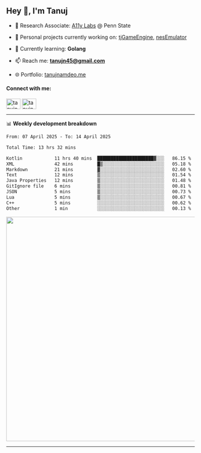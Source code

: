 <h2>Hey 👋, I'm Tanuj</h2>

- 🔬 Research Associate: [A11y Labs](https://a11y.ist.psu.edu/) @ Penn State 

- 🔭 Personal projects currently working on: [tjGameEngine](https://github.com/tanujn45/tjGameEngine), [nesEmulator](https://github.com/tanujn45/nesEmulator)

- 🌱 Currently learning: **Golang**

- 📫 Reach me: **tanujn45@gmail.com**

- 🌐 Portfolio: [tanujnamdeo.me](https://tanujnamdeo.me/)

<h4 align="left">Connect with me:</h4>
<p align="left">
<a href="https://twitter.com/tanujn45" target="blank"><img align="center" src="https://raw.githubusercontent.com/rahuldkjain/github-profile-readme-generator/master/src/images/icons/Social/twitter.svg" alt="tanujn45" height="28" width="38" /></a>
<a href="https://linkedin.com/in/tanujn45" target="blank"><img align="center" src="https://raw.githubusercontent.com/rahuldkjain/github-profile-readme-generator/master/src/images/icons/Social/linked-in-alt.svg" alt="tanujn45" height="28" width="38" /></a>
</p>

-------

📊 **Weekly development breakdown**
<!--START_SECTION:waka-->

```txt
From: 07 April 2025 - To: 14 April 2025

Total Time: 13 hrs 32 mins

Kotlin            11 hrs 40 mins  █████████████████████▓░░░   86.15 %
XML               42 mins         █▒░░░░░░░░░░░░░░░░░░░░░░░   05.18 %
Markdown          21 mins         ▓░░░░░░░░░░░░░░░░░░░░░░░░   02.60 %
Text              12 mins         ▒░░░░░░░░░░░░░░░░░░░░░░░░   01.54 %
Java Properties   12 mins         ▒░░░░░░░░░░░░░░░░░░░░░░░░   01.48 %
GitIgnore file    6 mins          ▒░░░░░░░░░░░░░░░░░░░░░░░░   00.81 %
JSON              5 mins          ▒░░░░░░░░░░░░░░░░░░░░░░░░   00.73 %
Lua               5 mins          ▒░░░░░░░░░░░░░░░░░░░░░░░░   00.67 %
C++               5 mins          ░░░░░░░░░░░░░░░░░░░░░░░░░   00.62 %
Other             1 min           ░░░░░░░░░░░░░░░░░░░░░░░░░   00.13 %
```

<!--END_SECTION:waka-->

<img src="https://wakatime.com/share/@018e9abd-1aa4-4aa6-9db7-5ca3b999e810/4650b67a-98aa-46b4-b598-3d8a2451f0df.svg" width="600"/>

-------
